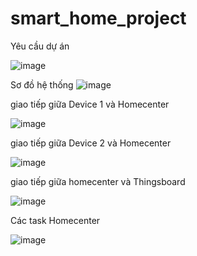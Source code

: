 # smart_home_project

Yêu cầu dự án 

![image](https://github.com/TaamLee/smart_home_project/assets/127492072/b3173bef-adf2-4820-aada-eae5902d453a)



Sơ đồ hệ thống
![image](https://github.com/TaamLee/smart_home_project/assets/127492072/2a3407b7-2278-4ee6-b48b-f9139e580262)

giao tiếp giữa Device 1 và Homecenter

![image](https://github.com/TaamLee/smart_home_project/assets/127492072/55c4b931-0aa7-4a17-9a8c-f581f1aa7988)

giao tiếp giữa Device 2 và Homecenter


![image](https://github.com/TaamLee/smart_home_project/assets/127492072/a8b64f7e-e267-4c5c-86c8-1e131a586f97)

giao tiếp giữa homecenter và Thingsboard

![image](https://github.com/TaamLee/smart_home_project/assets/127492072/5394e2af-7317-4cc0-92d3-b8770c4ad644)

Các task Homecenter

![image](https://github.com/TaamLee/smart_home_project/assets/127492072/aba2faa0-1d4c-4374-9a88-ff6d77fd6a4c)




